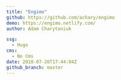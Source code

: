 ```yaml
---
title: "Engimo"
github: https://github.com/achary/engimo
demo: https://engimo.netlify.com/
author: Adam Charytoniuk

ssg:
  - Hugo
cms:
  - No Cms
date: 2018-07-26T17:44:04Z
github_branch: master
---
```

